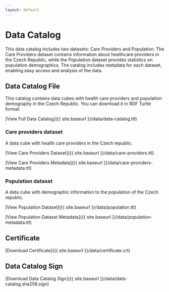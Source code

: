 ```yaml
---
layout: default
---
```


# Data Catalog

This data catalog includes two datasets: Care Providers and Population.
The Care Providers dataset contains information about healthcare providers in the Czech Republic,
while the Population dataset provides statistics on population demographics.
The catalog includes metadata for each dataset, enabling easy access and analysis of the data.

## Data Catalog File

This catalog contains data cubes with health care providers and population demography in the Czech Republic. You can download it in RDF Turtle format:

[View Full Data Catalog]({{ site.baseurl }}/data/data-catalog.ttl)

### Care providers dataset

A data cube with health care providers in the Czech republic.

[View Care Providers Dataset]({{ site.baseurl }}/data/care-providers.ttl)

[View Care Providers Metadata]({{ site.baseurl }}/data/care-providers-metadata.ttl)

### Population dataset

A data cube with demographic information to the population of the Czech republic.

[View Population Dataset]({{ site.baseurl }}/data/population.ttl)

[View Population Dataset Metadata]({{ site.baseurl }}/data/population-metadata.ttl)

## Certificate

[Download Certificate]({{ site.baseurl }}/data/certificate.crt)

## Data Catalog Sign

[Download Data Catalog Sign]({{ site.baseurl }}/data/data-catalog.sha256.sign)
